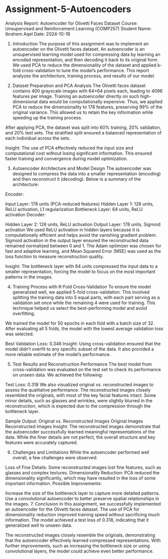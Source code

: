 # Assignment-5-Autoencoders


Analysis Report: Autoencoder for Olivetti Faces Dataset
Course: Unsupervised and Reinforcement Learning (COMP257)
Student Name: Ibrahem Aqel
Date: 2024-10-18

1. Introduction
The purpose of this assignment was to implement an autoencoder on the Olivetti faces dataset. An autoencoder is an unsupervised learning model used for compressing data by learning an encoded representation, and then decoding it back to its original form. We used PCA to reduce the dimensionality of the dataset and applied k-fold cross-validation to tune the model’s performance. This report analyzes the architecture, training process, and results of our model.

2. Dataset Preparation and PCA Analysis
The Olivetti faces dataset contains 400 grayscale images with 64×64 pixels each, leading to 4096 features per image. Training an autoencoder directly on such high-dimensional data would be computationally expensive. Thus, we applied PCA to reduce the dimensionality to 178 features, preserving 99% of the original variance. This allowed us to retain the key information while speeding up the training process.

After applying PCA, the dataset was split into 60% training, 20% validation, and 20% test sets. The stratified split ensured a balanced representation of each individual across the sets.

Insight:
The use of PCA effectively reduced the input size and computational cost without losing significant information. This ensured faster training and convergence during model optimization.

3. Autoencoder Architecture and Model Design
The autoencoder was designed to compress the data into a smaller representation (encoding) and then reconstruct it (decoding). Below is a summary of the architecture:

Encoder:

Input Layer: 178 units (PCA-reduced features)
Hidden Layer 1: 128 units, ReLU activation, L1 regularization
Bottleneck Layer: 64 units, ReLU activation
Decoder:

Hidden Layer 2: 128 units, ReLU activation
Output Layer: 178 units, Sigmoid activation
We used ReLU activation in hidden layers because it is computationally efficient and helps avoid the vanishing gradient problem. Sigmoid activation in the output layer ensured the reconstructed data remained normalized between 0 and 1. The Adam optimizer was chosen for fast and adaptive learning, and Mean Squared Error (MSE) was used as the loss function to measure reconstruction quality.

Insight:
The bottleneck layer with 64 units compressed the input data to a smaller representation, forcing the model to focus on the most important patterns in the images.

4. Training Process with K-Fold Cross-Validation
To ensure the model generalized well, we applied 5-fold cross-validation. This involved splitting the training data into 5 equal parts, with each part serving as a validation set once while the remaining 4 were used for training. This technique helped us select the best-performing model and avoid overfitting.

We trained the model for 50 epochs in each fold with a batch size of 32. After evaluating all 5 folds, the model with the lowest average validation loss was selected.

Best Validation Loss: 0.346
Insight:
Using cross-validation ensured that the model didn’t overfit to any specific subset of the data. It also provided a more reliable estimate of the model’s performance.

5. Test Results and Reconstruction Performance
The best model from cross-validation was evaluated on the test set to check its performance on unseen data. We achieved the following:

Test Loss: 0.318
We also visualized original vs. reconstructed images to assess the qualitative performance. The reconstructed images closely resembled the originals, with most of the key facial features intact. Some minor details, such as glasses and wrinkles, were slightly blurred in the reconstruction, which is expected due to the compression through the bottleneck layer.

Sample Output: Original vs. Reconstructed Images
Original Images	Reconstructed Images
Insight:
The reconstructed images demonstrate that the autoencoder successfully learned meaningful representations of the data. While the finer details are not perfect, the overall structure and key features were accurately captured.

6. Challenges and Limitations
While the autoencoder performed well overall, a few challenges were observed:

Loss of Fine Details: Some reconstructed images lost fine features, such as glasses and complex textures.
Dimensionality Reduction: PCA reduced the dimensionality significantly, which may have resulted in the loss of some important information.
Possible Improvements:

Increase the size of the bottleneck layer to capture more detailed patterns.
Use a convolutional autoencoder to better preserve spatial relationships in the images.
7. Conclusion
In this assignment, we successfully implemented an autoencoder for the Olivetti faces dataset. The use of PCA for dimensionality reduction improved training speed without sacrificing much information. The model achieved a test loss of 0.318, indicating that it generalized well to unseen data.

The reconstructed images closely resemble the originals, demonstrating that the autoencoder effectively learned compressed representations. With further improvements, such as increasing the bottleneck size or using convolutional layers, the model could achieve even better performance.

